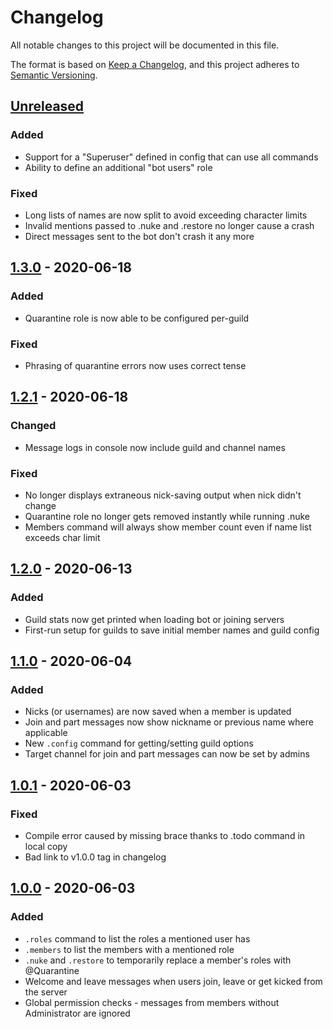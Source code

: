 # Changelog

All notable changes to this project will be documented in this file.

The format is based on [Keep a Changelog](https://keepachangelog.com/en/1.0.0/),
and this project adheres to [Semantic Versioning](https://semver.org/spec/v2.0.0.html).


## [Unreleased]
### Added
* Support for a "Superuser" defined in config that can use all commands
* Ability to define an additional "bot users" role

### Fixed
* Long lists of names are now split to avoid exceeding character limits
* Invalid mentions passed to .nuke and .restore no longer cause a crash
* Direct messages sent to the bot don't crash it any more


## [1.3.0] - 2020-06-18
### Added
* Quarantine role is now able to be configured per-guild

### Fixed
* Phrasing of quarantine errors now uses correct tense


## [1.2.1] - 2020-06-18
### Changed
* Message logs in console now include guild and channel names

### Fixed
* No longer displays extraneous nick-saving output when nick didn't change
* Quarantine role no longer gets removed instantly while running .nuke
* Members command will always show member count even if name list exceeds char limit


## [1.2.0] - 2020-06-13
### Added
* Guild stats now get printed when loading bot or joining servers
* First-run setup for guilds to save initial member names and guild config


## [1.1.0] - 2020-06-04
### Added
* Nicks (or usernames) are now saved when a member is updated
* Join and part messages now show nickname or previous name where applicable
* New `.config` command for getting/setting guild options
* Target channel for join and part messages can now be set by admins


## [1.0.1] - 2020-06-03
### Fixed
* Compile error caused by missing brace thanks to .todo command in local copy
* Bad link to v1.0.0 tag in changelog


## [1.0.0] - 2020-06-03
### Added
* `.roles` command to list the roles a mentioned user has
* `.members` to list the members with a mentioned role
* `.nuke` and `.restore` to temporarily replace a member's roles with @Quarantine
* Welcome and leave messages when users join, leave or get kicked from the server
* Global permission checks - messages from members without Administrator are ignored


[Unreleased]: https://github.com/dshoreman/smegbot/compare/v1.3.0...develop
[1.3.0]: https://github.com/dshoreman/smegbot/compare/v1.2.1...v1.3.0
[1.2.1]: https://github.com/dshoreman/smegbot/compare/v1.2.0...v1.2.1
[1.2.0]: https://github.com/dshoreman/smegbot/compare/v1.1.0...v1.2.0
[1.1.0]: https://github.com/dshoreman/smegbot/compare/v1.0.1...v1.1.0
[1.0.1]: https://github.com/dshoreman/smegbot/compare/v1.0.0...v1.0.1
[1.0.0]: https://github.com/dshoreman/smegbot/releases/tag/v1.0.0
